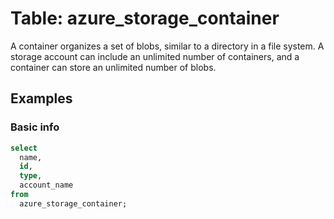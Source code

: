 # Table: azure_storage_container

A container organizes a set of blobs, similar to a directory in a file system. A storage account can include an unlimited number of containers, and a container can store an unlimited number of blobs.

## Examples

### Basic info

```sql
select
  name,
  id,
  type,
  account_name
from
  azure_storage_container;
```
